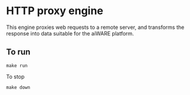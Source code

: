 # HTTP proxy engine

This engine proxies web requests to a remote server, and transforms the response into
data suitable for the aiWARE platform.

## To run

```
make run
```

To stop

```
make down
```
